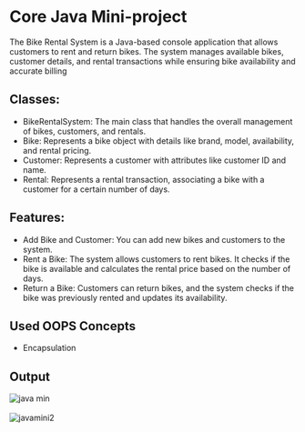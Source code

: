 # Core Java Mini-project
The Bike Rental System is a Java-based console application that allows customers to rent and return bikes. The system manages available bikes, customer details, and rental transactions while ensuring bike availability and accurate billing

## Classes:

- BikeRentalSystem: The main class that handles the overall management of bikes, customers, and rentals.
- Bike: Represents a bike object with details like brand, model, availability, and rental pricing.
- Customer: Represents a customer with attributes like customer ID and name.
- Rental: Represents a rental transaction, associating a bike with a customer for a certain number of days.

## Features:

- Add Bike and Customer: You can add new bikes and customers to the system.
- Rent a Bike: The system allows customers to rent bikes. It checks if the bike is available and calculates the rental price based on the number of days.
- Return a Bike: Customers can return bikes, and the system checks if the bike was previously rented and updates its availability.

## Used OOPS Concepts 
* Encapsulation

## Output
![java min](https://github.com/user-attachments/assets/aad81422-d17a-493f-83de-99877f00eaf9)
<br>
<br>
![javamini2](https://github.com/user-attachments/assets/7ef73432-cbbf-4ab8-af41-8cbc9c27ffa2)

